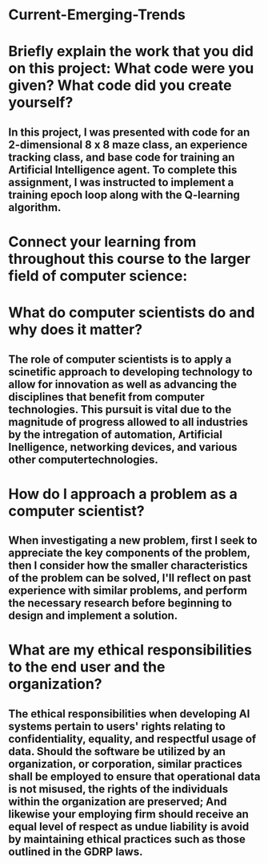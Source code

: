 # Current-Emerging-Trends
#
#
# Briefly explain the work that you did on this project: What code were you given? What code did you create yourself?
## In this project, I was presented with code for an 2-dimensional 8 x 8 maze class, an experience tracking class, and base code for training an Artificial Intelligence agent. To complete this assignment, I was instructed to implement a training epoch loop along with the Q-learning algorithm. 
#
# Connect your learning from throughout this course to the larger field of computer science:
# What do computer scientists do and why does it matter?
## The role of computer scientists is to apply a scinetific approach to developing technology to allow for innovation as well as advancing the disciplines that benefit from computer technologies. This pursuit is vital due to the magnitude of progress allowed to all industries by the intregation of automation, Artificial Inelligence, networking devices, and various other computertechnologies.
#
# How do I approach a problem as a computer scientist?
## When investigating a new problem, first I seek to appreciate the key components of the problem, then I consider how the smaller characteristics of the problem can be solved, I'll reflect on past experience with similar problems, and perform the necessary research before beginning to design and implement a solution.
#
# What are my ethical responsibilities to the end user and the organization?
## The ethical responsibilities when developing AI systems pertain to users' rights relating to confidentiality, equality, and respectful usage of data. Should the software be utilized by an organization, or corporation, similar practices shall be employed to ensure that operational data is not misused, the rights of the individuals within the organization are preserved; And likewise your employing firm should receive an equal level of respect as undue liability is avoid by maintaining ethical practices such as those outlined in the GDRP laws.
#
